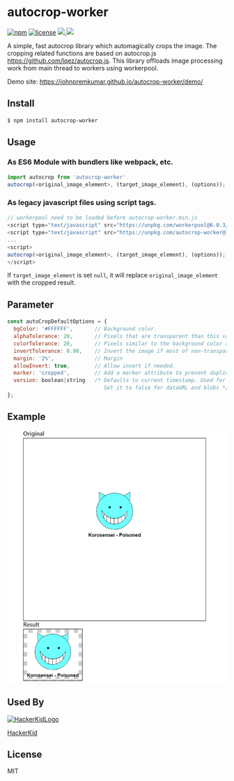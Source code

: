 autocrop-worker
===========
[![npm][npm]][npm-url]
[![license][license]][license-url]
<a href="https://npmcharts.com/compare/autocrop-worker?minimal=true">
  <img src="https://img.shields.io/npm/dm/autocrop-worker.svg">
</a>
<a href="https://img.shields.io/bundlephobia/minzip/autocrop-worker">
  <img src="https://img.shields.io/bundlephobia/minzip/autocrop-worker">
</a>
<br>

A simple, fast autocrop library which automagically crops the image. The cropping related functions are based on autocrop.js <https://github.com/lqez/autocrop.js>. This library offloads image processing work from main thread to workers using workerpool.

Demo site: <https://johnpremkumar.github.io/autocrop-worker/demo/>

Install
-------

```bash
$ npm install autocrop-worker
```

Usage
-----

### As ES6 Module with bundlers like webpack, etc. ###

```javascript
import autocrop from 'autocrop-worker'
autocrop(<original_image_element>, (target_image_element), (options));
```

### As legacy javascript files using script tags. ###
```javascript
// workerpool need to be loaded before autocrop-worker.min.js
<script type="text/javascript" src="https://unpkg.com/workerpool@6.0.3/dist/workerpool.min.js"></script>
<script type="text/javascript" src="https://unpkg.com/autocrop-worker@1.0.3/dist/autocrop-worker.min.js"></script>
...
<script>
autocrop(<original_image_element>, (target_image_element), (options));
</script>
```

If `target_image_element` is set `null`, it will replace `original_image_element` with the cropped result.

Parameter
---------

```javascript
const autoCropDefaultOptions = {
  bgColor: '#FFFFFF',       // Background color.
  alphaTolerance: 20,       // Pixels that are transparent than this value are considered transparent.
  colorTolerance: 20,       // Pixels similar to the background color are considered as the background.
  invertTolerance: 0.90,    // Invert the image if most of non-transparent pixels are background color.
  margin: '2%',             // Margin
  allowInvert: true,        // Allow invert if needed.
  marker: 'cropped',        // Add a marker attribute to prevent duplicated cropping.
  version: boolean|string   /* Defaults to current timestamp. Used for avoiding crossorigin taint issues due to previous cache.
                               Set it to false for dataURL and blobs */
};
```

Example
-------

![Example image of autocrop-worker.js](./docs/demo/images/result.png)


Used By
-------

<a href="https://www.hackerkid.org/" target="_blank">
  <img src="https://www.hackerkid.org/images/favicons/favicon.ico" alt="HackerKidLogo">
  <p>HackerKid</p>
</a>


License
-------

MIT



[npm]: https://img.shields.io/npm/v/autocrop-worker.svg
[npm-url]: https://npmjs.com/package/autocrop-worker
[license]: https://img.shields.io/npm/l/autocrop-worker
[license-url]: https://github.com/JohnPremKumar/autocrop-worker/blob/main/LICENCE
